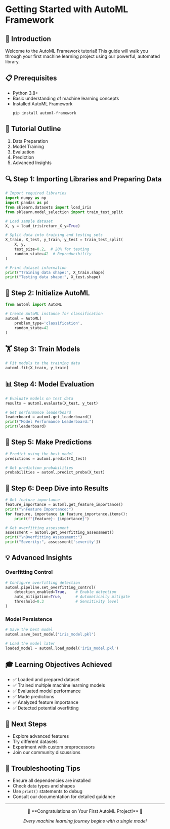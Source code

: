 # Getting Started with AutoML Framework

## 🚀 Introduction

Welcome to the AutoML Framework tutorial! This guide will walk you through your first machine learning project using our powerful, automated library.

## 📋 Prerequisites
- Python 3.8+
- Basic understanding of machine learning concepts
- Installed AutoML Framework
  ```bash
  pip install automl-framework
  ```

## 🧠 Tutorial Outline
1. Data Preparation
2. Model Training
3. Evaluation
4. Prediction
5. Advanced Insights

## 🔍 Step 1: Importing Libraries and Preparing Data

```python
# Import required libraries
import numpy as np
import pandas as pd
from sklearn.datasets import load_iris
from sklearn.model_selection import train_test_split

# Load sample dataset
X, y = load_iris(return_X_y=True)

# Split data into training and testing sets
X_train, X_test, y_train, y_test = train_test_split(
    X, y, 
    test_size=0.2,  # 20% for testing
    random_state=42  # Reproducibility
)

# Print dataset information
print("Training data shape:", X_train.shape)
print("Testing data shape:", X_test.shape)
```

## 🤖 Step 2: Initialize AutoML

```python
from automl import AutoML

# Create AutoML instance for classification
automl = AutoML(
    problem_type='classification',
    random_state=42
)
```

## 🏋️ Step 3: Train Models

```python
# Fit models to the training data
automl.fit(X_train, y_train)
```

## 📊 Step 4: Model Evaluation

```python
# Evaluate models on test data
results = automl.evaluate(X_test, y_test)

# Get performance leaderboard
leaderboard = automl.get_leaderboard()
print("Model Performance Leaderboard:")
print(leaderboard)
```

## 🎯 Step 5: Make Predictions

```python
# Predict using the best model
predictions = automl.predict(X_test)

# Get prediction probabilities
probabilities = automl.predict_proba(X_test)
```

## 🔬 Step 6: Deep Dive into Results

```python
# Get feature importance
feature_importance = automl.get_feature_importance()
print("\nFeature Importance:")
for feature, importance in feature_importance.items():
    print(f"{feature}: {importance}")

# Get overfitting assessment
assessment = automl.get_overfitting_assessment()
print("\nOverfitting Assessment:")
print("Severity:", assessment['severity'])
```

## 💡 Advanced Insights

### Overfitting Control
```python
# Configure overfitting detection
automl.pipeline.set_overfitting_control(
    detection_enabled=True,    # Enable detection
    auto_mitigation=True,      # Automatically mitigate
    threshold=0.3              # Sensitivity level
)
```

### Model Persistence
```python
# Save the best model
automl.save_best_model('iris_model.pkl')

# Load the model later
loaded_model = automl.load_model('iris_model.pkl')
```

## 🎓 Learning Objectives Achieved
- ✅ Loaded and prepared dataset
- ✅ Trained multiple machine learning models
- ✅ Evaluated model performance
- ✅ Made predictions
- ✅ Analyzed feature importance
- ✅ Detected potential overfitting

## 🚀 Next Steps
- Explore advanced features
- Try different datasets
- Experiment with custom preprocessors
- Join our community discussions

## 💬 Troubleshooting Tips
- Ensure all dependencies are installed
- Check data types and shapes
- Use `print()` statements to debug
- Consult our documentation for detailed guidance

---

<div align="center">
🌟 **Congratulations on Your First AutoML Project!** 🎉

*Every machine learning journey begins with a single model*
</div>